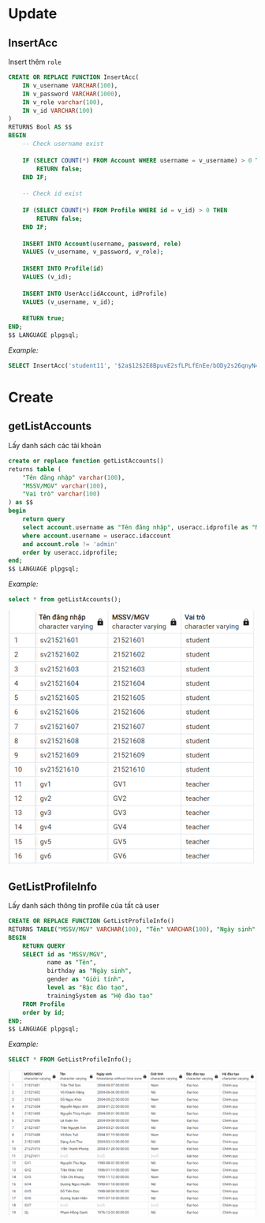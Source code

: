 # Update

## InsertAcc

Insert thêm `role`

```SQL
CREATE OR REPLACE FUNCTION InsertAcc(
    IN v_username VARCHAR(100),
    IN v_password VARCHAR(1000),
	IN v_role varchar(100),
    IN v_id VARCHAR(100)
)
RETURNS Bool AS $$
BEGIN
    -- Check username exist

    IF (SELECT COUNT(*) FROM Account WHERE username = v_username) > 0 THEN
        RETURN false;
    END IF;

    -- Check id exist

    IF (SELECT COUNT(*) FROM Profile WHERE id = v_id) > 0 THEN
        RETURN false;
    END IF;

    INSERT INTO Account(username, password, role)
    VALUES (v_username, v_password, v_role);

    INSERT INTO Profile(id)
    VALUES (v_id);

    INSERT INTO UserAcc(idAccount, idProfile)
    VALUES (v_username, v_id);

    RETURN true;
END;
$$ LANGUAGE plpgsql;
```

_Example:_

```SQL
SELECT InsertAcc('student11', '$2a$12$2E8BpuvE2sfLPLfEnEe/bODy2s26qnyN4tKIpOHkULc1UVtVTrfZy', 'student', '21521611');
```

# Create

## getListAccounts

Lấy danh sách các tài khoản

```SQL
create or replace function getListAccounts()
returns table (
	"Tên đăng nhập" varchar(100),
	"MSSV/MGV" varchar(100),
	"Vai trò" varchar(100)
) as $$
begin
	return query
	select account.username as "Tên đăng nhập", useracc.idprofile as "MSSV/MGV", account.role as "Vai trò" from account, useracc
	where account.username = useracc.idaccount
	and account.role != 'admin'
	order by useracc.idprofile;
end;
$$ LANGUAGE plpgsql;
```

_Example:_

```SQL
select * from getListAccounts();
```

![getListAccounts](./getListAccounts.png)

## GetListProfileInfo

Lấy danh sách thông tin profile của tất cả user

```SQL
CREATE OR REPLACE FUNCTION GetListProfileInfo()
RETURNS TABLE("MSSV/MGV" VARCHAR(100), "Tên" VARCHAR(100), "Ngày sinh" TIMESTAMP, "Giới tính" VARCHAR(100), "Bậc đào tạo" VARCHAR(100), "Hệ đào tạo" VARCHAR(100)) AS $$
BEGIN
    RETURN QUERY
    SELECT id as "MSSV/MGV",
           name as "Tên",
           birthday as "Ngày sinh",
           gender as "Giới tính",
           level as "Bậc đào tạo",
           trainingSystem as "Hệ đào tạo"
    FROM Profile
	order by id;
END;
$$ LANGUAGE plpgsql;
```

_Example:_

```SQL
SELECT * FROM GetListProfileInfo();
```

![Alt text](./GetListProfileInfo.png)
